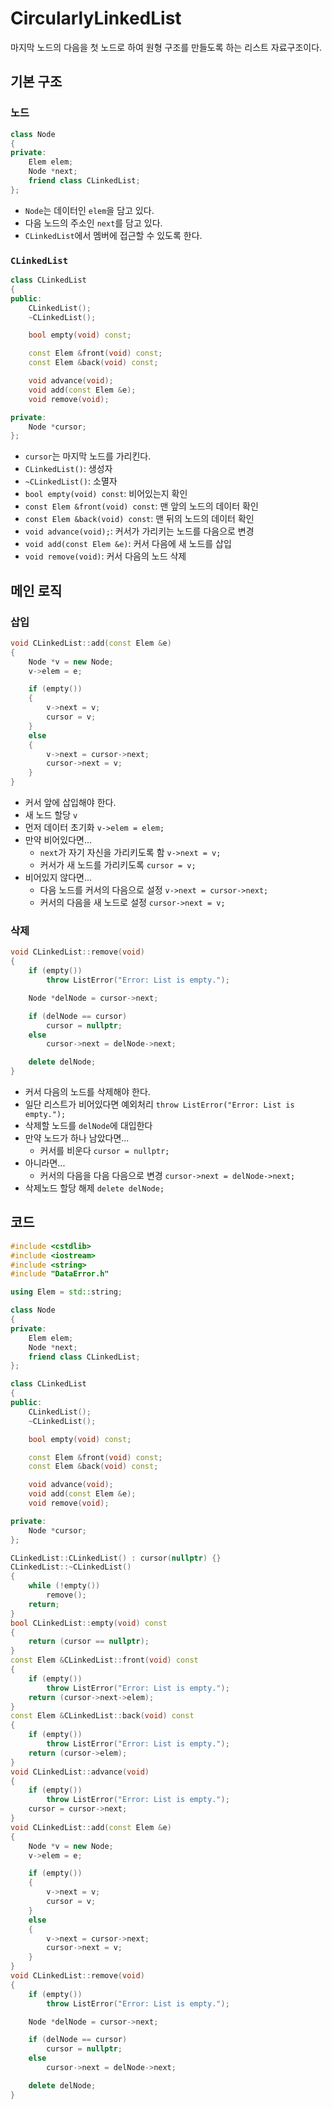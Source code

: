 # CircularlyLinkedList

마지막 노드의 다음을 첫 노드로 하여 원형 구조를 만들도록 하는 리스트 자료구조이다.

## 기본 구조
### 노드
```cpp
class Node
{
private:
    Elem elem;
    Node *next;
    friend class CLinkedList;
};
```
- `Node`는 데이터인 `elem`을 담고 있다.
- 다음 노드의 주소인 `next`를 담고 있다.
- `CLinkedList`에서 멤버에 접근할 수 있도록 한다.

### `CLinkedList`

```cpp
class CLinkedList
{
public:
    CLinkedList();
    ~CLinkedList();

    bool empty(void) const;

    const Elem &front(void) const;
    const Elem &back(void) const;

    void advance(void);
    void add(const Elem &e);
    void remove(void);

private:
    Node *cursor;
};
```
- `cursor`는 마지막 노드를 가리킨다.
- `CLinkedList()`: 생성자
- `~CLinkedList()`: 소멸자
- `bool empty(void) const`: 비어있는지 확인
- `const Elem &front(void) const`: 맨 앞의 노드의 데이터 확인
- `const Elem &back(void) const`: 맨 뒤의 노드의 데이터 확인
- `void advance(void);`: 커서가 가리키는 노드를 다음으로 변경
- `void add(const Elem &e)`: 커서 다음에 새 노드를 삽입
- `void remove(void)`: 커서 다음의 노드 삭제

## 메인 로직
### 삽입
```cpp
void CLinkedList::add(const Elem &e)
{
    Node *v = new Node;
    v->elem = e;

    if (empty())
    {
        v->next = v;
        cursor = v;
    }
    else
    {
        v->next = cursor->next;
        cursor->next = v;
    }
}
```
- 커서 앞에 삽입해야 한다.
- 새 노드 할당 `v`
- 먼저 데이터 초기화 `v->elem = elem;`
- 만약 비어있다면...
    - `next`가 자기 자신을 가리키도록 함 `v->next = v;`
    - 커서가 새 노드를 가리키도록 `cursor = v;`
- 비어있지 않다면...
    - 다음 노드를 커서의 다음으로 설정 `v->next = cursor->next;`
    - 커서의 다음을 새 노드로 설정 `cursor->next = v;`

### 삭제
```cpp
void CLinkedList::remove(void)
{
    if (empty())
        throw ListError("Error: List is empty.");

    Node *delNode = cursor->next;

    if (delNode == cursor)
        cursor = nullptr;
    else
        cursor->next = delNode->next;

    delete delNode;
}
```
- 커서 다음의 노드를 삭제해야 한다.
- 일단 리스트가 비어있다면 예외처리 `throw ListError("Error: List is empty.");`
- 삭제할 노드를 `delNode`에 대입한다
- 만약 노드가 하나 남았다면...
    - 커서를 비운다 `cursor = nullptr;`
- 아니라면...
    - 커서의 다음을 다음 다음으로 변경 `cursor->next = delNode->next;`
- 삭제노드 할당 해제 `delete delNode;`

## 코드
```cpp
#include <cstdlib>
#include <iostream>
#include <string>
#include "DataError.h"

using Elem = std::string;

class Node
{
private:
    Elem elem;
    Node *next;
    friend class CLinkedList;
};

class CLinkedList
{
public:
    CLinkedList();
    ~CLinkedList();

    bool empty(void) const;

    const Elem &front(void) const;
    const Elem &back(void) const;

    void advance(void);
    void add(const Elem &e);
    void remove(void);

private:
    Node *cursor;
};

CLinkedList::CLinkedList() : cursor(nullptr) {}
CLinkedList::~CLinkedList()
{
    while (!empty())
        remove();
    return;
}
bool CLinkedList::empty(void) const
{
    return (cursor == nullptr);
}
const Elem &CLinkedList::front(void) const
{
    if (empty())
        throw ListError("Error: List is empty.");
    return (cursor->next->elem);
}
const Elem &CLinkedList::back(void) const
{
    if (empty())
        throw ListError("Error: List is empty.");
    return (cursor->elem);
}
void CLinkedList::advance(void)
{
    if (empty())
        throw ListError("Error: List is empty.");
    cursor = cursor->next;
}
void CLinkedList::add(const Elem &e)
{
    Node *v = new Node;
    v->elem = e;

    if (empty())
    {
        v->next = v;
        cursor = v;
    }
    else
    {
        v->next = cursor->next;
        cursor->next = v;
    }
}
void CLinkedList::remove(void)
{
    if (empty())
        throw ListError("Error: List is empty.");

    Node *delNode = cursor->next;

    if (delNode == cursor)
        cursor = nullptr;
    else
        cursor->next = delNode->next;

    delete delNode;
}
```